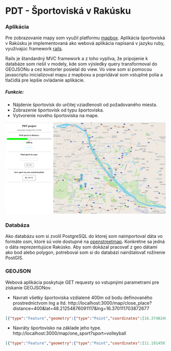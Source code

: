 # PDT - Športoviská v Rakúsku

### Aplikácia

Pre zobrazovanie mapy som využil platformu [mapbox](https://www.mapbox.com/).
Aplikácia športoviská v Rakúsku je implementovaná ako webová aplikácia napísaná v jazyku ruby, využívajúc framework [rails](http://rubyonrails.org/).

Rails je štandardný MVC framework a z toho vyplíva, že pripojenie k databáze som riešil v modely, kde som výsledky query transformoval do GEOJSONu a cez kontorler posielal do view. Vo view som si pomocou javascriptu inicializoval mapu z mapboxu a popridával som vstuplné polia a tlačidlá pre lepšie ovládanie aplikácie. 

##### Funkcie:
+ Nájdenie športovísk do určitej vziadlenosti od požadovaného miesta.
+ Zobrazenie športovísk od typu športoviska.
+ Vytvorenie nového športoviska na mape.

![alt text](vendor/assets/images/map_screen.png "Logo Title Text 1")

### Databáza
Ako databázu som si zvolil PostgreSQL do ktorej som naimportoval dáta vo formáte osm, ktoré sú vole dostupné na [openstreetmap](https://www.openstreetmap.org). Konkrétne sa jedná o dáta reprezentujúce Rakúsko. Aby som dokázal pracovať z geo dátami ako bod alebo polygon, potreboval som si do databázi nainštalovať rožírenie PostGIS. 

### GEOJSON

Webová aplikácia poskytuje GET requesty so vstupnými parametrami pre získanie GEOJSONov.

* Navrati všetky športoviska vzdialené 400m od bodu definovaného prostredníctvom lng a ltd. 
http://localhost:3000/map/close_place?distance=400&lat=48.21254876091117&lng=16.370111703872677

```json
[{"type":"Feature","geometry":{"type":"Point","coordinates":[16.3748240044065,48.2117787011538]},"properties":{"title":"gymnastics","marker-color":"#3ca0d3","marker-size":"large","marker-symbol":"rocket"}},{"type":"Feature","geometry":{"type":"Point","coordinates":[16.3734522769676,48.212419817686]},"properties":{"title":"table_soccer","marker-color":"#3ca0d3","marker-size":"large","marker-symbol":"rocket"}},{"type":"Feature","geometry":{"type":"Point","coordinates":[16.3737447684241,48.2126268169959]},"properties":{"title":"billiards","marker-color":"#3ca0d3","marker-size":"large","marker-symbol":"rocket"}},{"type":"Feature","geometry":{"type":"Point","coordinates":[16.3709128294909,48.2150228120157]},"properties":{"title":"table_soccer","marker-color":"#3ca0d3","marker-size":"large","marker-symbol":"rocket"}}]
```

* Navráty športovisko na základe jeho type.
http://localhost:3000/map/one_sport?sport=volleyball

```json
[{"type":"Feature","geometry":{"type":"Point","coordinates":[11.1914591157587,47.3229202781607]},"properties":{"title":null,"marker-color":"#29ef17","marker-size":"large","marker-symbol":"soccer"}},{"type":"Feature","geometry":{"type":"Point","coordinates":[13.1613880872021,47.3216192072362]},"properties":{"title":null,"marker-color":"#29ef17","marker-size":"large","marker-symbol":"soccer"}},{"type":"Feature","geometry":{"type":"Point","coordinates":[13.2046883212012,47.3249419104873]},"properties":{"title":"Volleyballplatz","marker-color":"#29ef17","marker-size":"large","marker-symbol":"soccer"}},{"type":"Feature","geometry":{"type":"Point","coordinates":[15.6590341689322,46.9329929712809]},"properties":{"title":"Volksschulturnsaal","marker-color":"#29ef17","marker-size":"large","marker-symbol":"soccer"}},{"type":"Feature","geometry":{"type":"Point","coordinates":[13.1944877714869,48.2710367731507]},"properties":{"title":null,"marker-color":"#29ef17","marker-size":"large","marker-symbol":"soccer"}},{"type":"Feature","geometry":{"type":"Point","coordinates":[14.2508669299075,48.1844202720541]},"properties":{"title":null,"marker-color":"#29ef17","marker-size":"large","marker-symbol":"soccer"}},{"type":"Feature","geometry":{"type":"Point","coordinates":[14.4726454327021,48.2206494008235]},"properties":{"title":null,"marker-color":"#29ef17","marker-size":"large","marker-symbol":"soccer"}},{"type":"Feature","geometry":{"type":"Point","coordinates":[15.0280347859899,48.7738301890787]},"properties":{"title":"Beachvolleyballplatz","marker-color":"#29ef17","marker-size":"large","marker-symbol":"soccer"}},{"type":"Feature","geometry":{"type":"Point","coordinates":[15.4519128478077,48.5904253051628]},"properties":{"title":"Beachvolleyball","marker-color":"#29ef17","marker-size":"large","marker-symbol":"soccer"}},{"type":"Feature","geometry":{"type":"Point","coordinates":[15.2743838287728,48.8103714792042]},"properties":{"title":null,"marker-color":"#29ef17","marker-size":"large","marker-symbol":"soccer"}}]
```